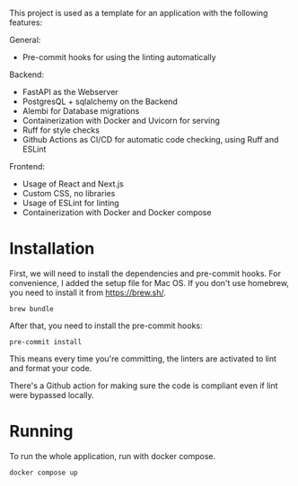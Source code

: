 This project is used as a template for an application with the following features:

General:
- Pre-commit hooks for using the linting automatically

Backend:
- FastAPI as the Webserver
- PostgresQL + sqlalchemy on the Backend
- Alembi for Database migrations
- Containerization with Docker and Uvicorn for serving
- Ruff for style checks
- Github Actions as CI/CD for automatic code checking, using Ruff and ESLint

Frontend:
- Usage of React and Next.js
- Custom CSS, no libraries
- Usage of ESLint for linting
- Containerization with Docker and Docker compose

# Installation

First, we will need to install the dependencies and pre-commit hooks.
For convenience, I added the setup file for Mac OS. If you don't use homebrew, you need to install it from https://brew.sh/.

```
brew bundle
```

After that, you need to install the pre-commit hooks:

```
pre-commit install
```

This means every time you're committing, the linters are activated to lint and format your code.

There's a Github action for making sure the code is compliant even if lint were bypassed locally.

# Running 

To run the whole application, run with docker compose.

```
docker compose up
```
